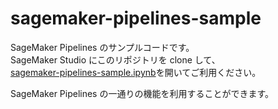 # sagemaker-pipelines-sample

SageMaker Pipelines のサンプルコードです。  
SageMaker Studio にこのリポジトリを clone して、  
[sagemaker-pipelines-sample.ipynb](./sagemaker-pipelines-sample.ipynb)を開いてご利用ください。  

SageMaker Pipelines の一通りの機能を利用することができます。
